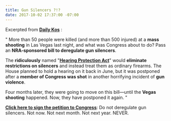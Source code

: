 ```yaml
---
title: Gun Silencers ?!?
date: 2017-10-02 17:37:00 -07:00
---
```


Excerpted from [**Daily Kos**](https://www.dailykos.com/) :

"    More than 50 people were killed (and more than 500 injured) at a **mass shooting** in Las Vegas last night, and what was Congress about to do? Pass an **NRA-sponsored bill to deregulate gun silencers**. 

The **ridiculously** named "[**Hearing Protection Act**](https://www.congress.gov/bill/115th-congress/house-bill/367)" would **eliminate restrictions on silencers** and instead treat them as ordinary firearms. The House planned to hold a hearing on it back in June, but it was postponed after a **member of Congress was shot** in another horrifying incident of **gun violence**. 

Four months later, they were going to move on this bill—until the **Vegas shooting** happened. Now, they have postponed it again.   "

[**Click here to sign the petition to Congress**](https://www.dailykos.com/campaigns/petitions/sign-the-petition-stop-congress-from-deregulating-gun-silencers?detail=emailaction&link_id=1&can_id=e59665c3f3c1222626c02430d1bf6bdb&source=email-sign-the-petition-nra-wants-to-deregulate-gun-silencers&email_referrer=email_242691&email_subject=sign-the-petition-nra-wants-to-deregulate-gun-silencers): Do not deregulate gun silencers. Not now. Not next month. Not next year. NEVER. 

